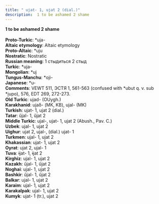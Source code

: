 ```yaml
---
title: " ujat- 1, ujat 2 (dial.)"
description:  1 to be ashamed 2 shame
---
```

<p data-pagefind-weight="0.5">
<strong> 1 to be ashamed 2 shame</strong><br><br>
<strong>Proto-Turkic</strong>:  *uja-<br>
<strong>Altaic etymology</strong>:  Altaic etymology<br>
<strong> Proto-Altaic</strong>:  *uju<br>
<strong>Nostratic</strong>:  Nostratic<br>
<strong>Russian meaning</strong>:  1 стыдиться 2 стыд<br>
<strong>Turkic</strong>:  *uja-<br>
<strong>Mongolian</strong>:  *uj<br>
<strong>Tungus-Manchu</strong>:  *oji-<br>
<strong>Japanese</strong>:  *u-<br>
<strong>Comments</strong>:  VEWT 511, ЭСТЯ 1, 561-563 (confused with *ubut q. v. sub *i̯upo), 576, EDT 269, 272-273.<br>
<strong>Old Turkic</strong>:  ujad- (OUygh.)<br>
<strong>Karakhanid</strong>:  ujaδ- (MK, KB), ujal- (MK)<br>
<strong>Turkish</strong>:  ujat- 1, ujat 2 (dial.)<br>
<strong>Tatar</strong>:  ŭjal- 1, ŭjat 2<br>
<strong>Middle Turkic</strong>:  ujal-, ujat- 1, ujat 2 (Abush., Pav. C.)<br>
<strong>Uzbek</strong>:  ujal- 1, ujat 2<br>
<strong>Uighur</strong>:  ujat 2, ujal-, (dial.) ujat- 1<br>
<strong>Turkmen</strong>:  ujal- 1, ujat 2<br>
<strong>Khakassian</strong>:  ujat- 1, ujat 2<br>
<strong>Oyrat</strong>:  ujat 2, ujal- 1<br>
<strong>Tuva</strong>:  ɨjat- 1, ɨjat 2<br>
<strong>Kirghiz</strong>:  ujal- 1, ujat 2<br>
<strong>Kazakh</strong>:  ŭjal- 1, ŭjat 2<br>
<strong>Noghai</strong>:  ujal- 1, ujat 2<br>
<strong>Bashkir</strong>:  ŭjal- 1, ŭjat 2<br>
<strong>Balkar</strong>:  ujal- 1, ujat 2<br>
<strong>Karaim</strong>:  ujal- 1, ujat 2<br>
<strong>Karakalpak</strong>:  ujal- 1, ujat 2<br>
<strong>Kumyk</strong>:  ujat- 1 (tr.), ujat 2<br>

</p>
